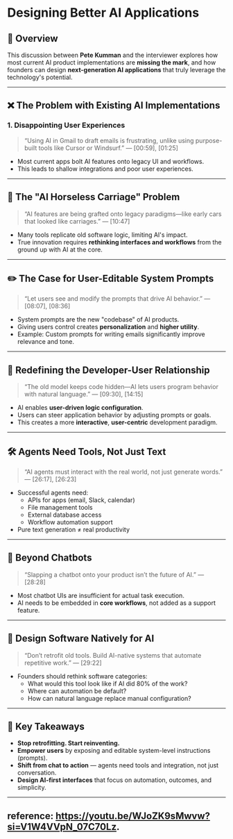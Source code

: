 # Designing Better AI Applications

## 🎯 Overview

This discussion between **Pete Kumman** and the interviewer explores how most current AI product implementations are **missing the mark**, and how founders can design **next-generation AI applications** that truly leverage the technology's potential.

---

## ❌ The Problem with Existing AI Implementations

### 1. **Disappointing User Experiences**  
> “Using AI in Gmail to draft emails is frustrating, unlike using purpose-built tools like Cursor or Windsurf.” — [00:59], [01:25]

- Most current apps bolt AI features onto legacy UI and workflows.
- This leads to shallow integrations and poor user experiences.

---

## 🐎 The "AI Horseless Carriage" Problem  
> “AI features are being grafted onto legacy paradigms—like early cars that looked like carriages.” — [10:47]

- Many tools replicate old software logic, limiting AI's impact.
- True innovation requires **rethinking interfaces and workflows** from the ground up with AI at the core.

---

## ✏️ The Case for User-Editable System Prompts  
> “Let users see and modify the prompts that drive AI behavior.” — [08:07], [08:36]

- System prompts are the new "codebase" of AI products.
- Giving users control creates **personalization** and **higher utility**.
- Example: Custom prompts for writing emails significantly improve relevance and tone.

---

## 🔁 Redefining the Developer-User Relationship  
> “The old model keeps code hidden—AI lets users program behavior with natural language.” — [09:30], [14:15]

- AI enables **user-driven logic configuration**.
- Users can steer application behavior by adjusting prompts or goals.
- This creates a more **interactive**, **user-centric** development paradigm.

---

## 🛠️ Agents Need Tools, Not Just Text  
> “AI agents must interact with the real world, not just generate words.” — [26:17], [26:23]

- Successful agents need:
  - APIs for apps (email, Slack, calendar)
  - File management tools
  - External database access
  - Workflow automation support
- Pure text generation ≠ real productivity

---

## 💬 Beyond Chatbots  
> “Slapping a chatbot onto your product isn’t the future of AI.” — [28:28]

- Most chatbot UIs are insufficient for actual task execution.
- AI needs to be embedded in **core workflows**, not added as a support feature.

---

## 🧠 Design Software Natively for AI  
> “Don’t retrofit old tools. Build AI-native systems that automate repetitive work.” — [29:22]

- Founders should rethink software categories:
  - What would this tool look like if AI did 80% of the work?
  - Where can automation be default?
  - How can natural language replace manual configuration?

---

## 🔑 Key Takeaways

- **Stop retrofitting. Start reinventing.**
- **Empower users** by exposing and editable system-level instructions (prompts).
- **Shift from chat to action** — agents need tools and integration, not just conversation.
- **Design AI-first interfaces** that focus on automation, outcomes, and simplicity.

---
reference: https://youtu.be/WJoZK9sMwvw?si=V1W4VVpN_07C70Lz.
---